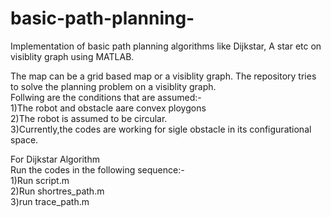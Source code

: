 # basic-path-planning-
Implementation of basic path planning algorithms like Dijkstar, A star etc on  visiblity graph using MATLAB.     

The map can be a grid based map or a visiblity graph. The repository tries to solve the planning problem on a visiblity graph.      
Follwing are the conditions that are assumed:-    
1)The robot and obstacle aare convex ploygons     
2)The robot is assumed to be circular.    
3)Currently,the codes are working for sigle obstacle in its configurational space.    


For Dijkstar Algorithm    
Run the codes in the following sequence:-   
1)Run script.m    
2)Run shortres_path.m   
3)run trace_path.m    
